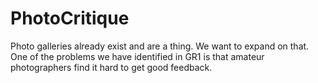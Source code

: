 # PhotoCritique

Photo galleries already exist and are a thing. We want to expand on that. One of the problems we have identified in GR1 is that amateur photographers find it hard to get good feedback. 

